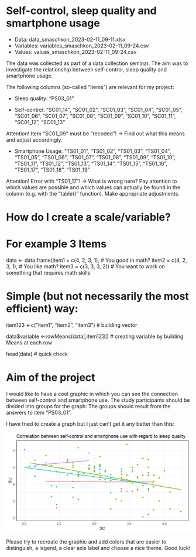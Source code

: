 # Self-control, sleep quality and smartphone usage

-   Data: data\_smaschkon\_2023-02-11\_09-11.xlsx
-   Variables: variables\_smaschkon\_2023-02-11\_09-24.csv
-   Values: values\_smaschkon\_2023-02-11\_09-24.csv

The data was collected as part of a data collection seminar. The aim was
to investigate the relationship between self-control, sleep quality and
smartphone usage.

The following columns (so-called “items”) are relevant for my project:

-   Sleep quality: “PS03\_01”

-   Self-control: “SC01\_14”, “SC01\_02”, “SC01\_03”, “SC01\_04”,
    “SC01\_05”, “SC01\_06”, “SC01\_07”, “SC01\_08”, “SC01\_09”,
    “SC01\_10”, “SC01\_11”, “SC01\_12”, “SC01\_13”

Attention! Item “SC01\_09” must be “recoded”! -&gt; Find out what this
means and adjust accordingly.

-   Smartphone Usage: “TS01\_01”, “TS01\_02”, “TS01\_03”, “TS01\_04”,
    “TS01\_05”, “TS01\_06”, “TS01\_07”, “TS01\_08”, “TS01\_09”,
    “TS01\_10”, “TS01\_11”, “TS01\_12”, “TS01\_13”, “TS01\_14”,
    “TS01\_15”, “TS01\_16”, “TS01\_17”, “TS01\_18”, “TS01\_19”

Attention! Error with “TS01\_17”! -&gt; What is wrong here? Pay
attention to which values are possible and which values can actually be
found in the column (e.g. with the “table()” function). Make appropriate
adjustments.

# How do I create a scale/variable?

# For example 3 Items

data &lt;- data.frame(item1 = c(4, 2, 3, 1), \# You good in math? item2
= c(4, 2, 3, 1), \# You like math? item3 = c(3, 3, 3, 2)) \# You want to
work on something that requires math skills

# Simple (but not necessarily the most efficient) way:

item123 &lt;-c(“item1”, “item2”, “item3”) \# building vector

data$variable &lt;-rowMeans(data\[,item123\]) \# creating variable by
building Means at each row

head(data) \# quick check

# Aim of the project

I would like to have a cool graphic in which you can see the connection
between self-control and smartphone use. The study participants should
be divided into groups for the graph: The groups should result from the
answers to item “PS03\_01”.

I have tried to create a graph but I just can’t get it any better than
this:

![](Rplot.png)

Please try to recreate the graphic and add colors that are easier to
distinguish, a legend, a clear axis label and choose a nice theme. Good
luck!

